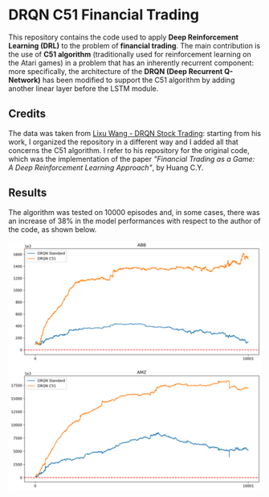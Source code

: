 # DRQN C51 Financial Trading

This repository contains the code used to apply **Deep Reinforcement Learning (DRL)** to the problem of **financial trading**.
The main contribution is the use of **C51 algorithm** (traditionally used for reinforcement learning on the Atari games)
in a problem that has an inherently recurrent component: more specifically, the architecture of the **DRQN 
(Deep Recurrent Q-Network)** has been modified to support the C51 algorithm by adding another linear layer before the 
LSTM module.

## Credits

The data was taken from
[Lixu Wang - DRQN Stock Trading](https://github.com/conditionWang/DRQN_Stock_Trading): starting from his work, I
organized the repository in a different way and I added all that concerns the C51 algorithm. I refer to his repository
for the original code, which was the implementation of the paper _"Financial Trading as a Game: A Deep Reinforcement
Learning Approach"_, by Huang C.Y.

## Results

The algorithm was tested on 10000 episodes and, in some cases, there was an increase of 38% in the model performances
with respect to the author of the code, as shown below.

![plot](./plots/plot.png)